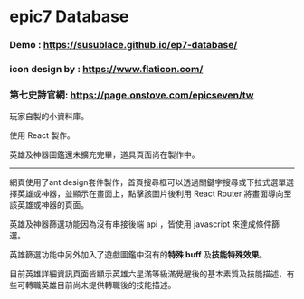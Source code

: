 # epic7 Database

### Demo : https://susublace.github.io/ep7-database/

### icon design by : https://www.flaticon.com/

### 第七史詩官網: https://page.onstove.com/epicseven/tw

玩家自製的小資料庫。

使用 React 製作。

英雄及神器圖鑑還未擴充完畢，道具頁面尚在製作中。

---
網頁使用了ant design套件製作，首頁搜尋框可以透過關鍵字搜尋或下拉式選單選擇英雄或神器，並顯示在畫面上，點擊該圖片後利用 React Router 將畫面導向至該英雄或神器的頁面。

英雄及神器篩選功能因為沒有串接後端 api ，皆使用 javascript 來達成條件篩選。

英雄篩選功能中另外加入了遊戲圖鑑中沒有的**特殊 buff** 及**技能特殊效果**。

目前英雄詳細資訊頁面皆顯示英雄六星滿等級滿覺醒後的基本素質及技能描述，有些可轉職英雄目前尚未提供轉職後的技能描述。
